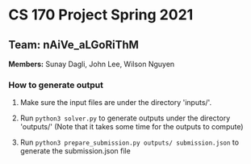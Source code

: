 # CS 170 Project Spring 2021


## Team: nAiVe_aLGoRiThM


**Members:** Sunay Dagli, John Lee, Wilson Nguyen


### How to generate output

1. Make sure the input files are under the directory 'inputs/'.


2. Run `python3 solver.py` to generate outputs under the directory 'outputs/' (Note that it takes some time for the outputs to compute)


3. Run `python3 prepare_submission.py outputs/ submission.json` to generate the submission.json file